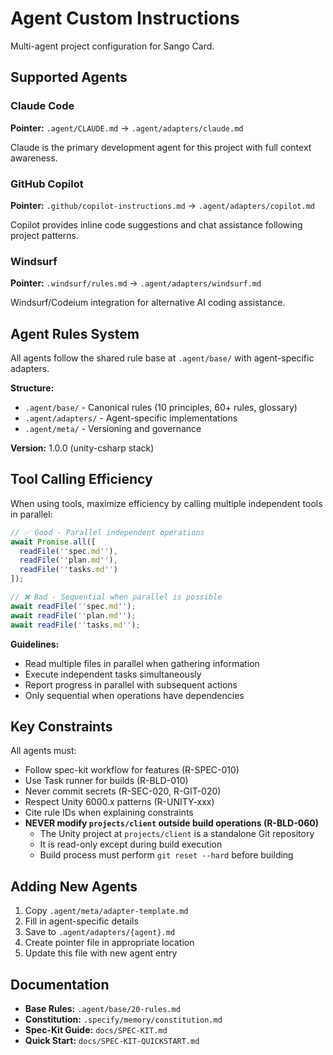 # Agent Custom Instructions

Multi-agent project configuration for Sango Card.

## Supported Agents

### Claude Code

**Pointer:** `.agent/CLAUDE.md` → `.agent/adapters/claude.md`

Claude is the primary development agent for this project with full context awareness.

### GitHub Copilot

**Pointer:** `.github/copilot-instructions.md` → `.agent/adapters/copilot.md`

Copilot provides inline code suggestions and chat assistance following project patterns.

### Windsurf

**Pointer:** `.windsurf/rules.md` → `.agent/adapters/windsurf.md`

Windsurf/Codeium integration for alternative AI coding assistance.

## Agent Rules System

All agents follow the shared rule base at `.agent/base/` with agent-specific adapters.

**Structure:**

- `.agent/base/` - Canonical rules (10 principles, 60+ rules, glossary)
- `.agent/adapters/` - Agent-specific implementations
- `.agent/meta/` - Versioning and governance

**Version:** 1.0.0 (unity-csharp stack)

## Tool Calling Efficiency

When using tools, maximize efficiency by calling multiple independent tools in parallel:

```typescript
// ✅ Good - Parallel independent operations
await Promise.all([
  readFile(''spec.md''),
  readFile(''plan.md''),
  readFile(''tasks.md'')
]);

// ❌ Bad - Sequential when parallel is possible
await readFile(''spec.md'');
await readFile(''plan.md'');
await readFile(''tasks.md'');
```

**Guidelines:**

- Read multiple files in parallel when gathering information
- Execute independent tasks simultaneously
- Report progress in parallel with subsequent actions
- Only sequential when operations have dependencies

## Key Constraints

All agents must:

- Follow spec-kit workflow for features (R-SPEC-010)
- Use Task runner for builds (R-BLD-010)
- Never commit secrets (R-SEC-020, R-GIT-020)
- Respect Unity 6000.x patterns (R-UNITY-xxx)
- Cite rule IDs when explaining constraints
- **NEVER modify `projects/client` outside build operations (R-BLD-060)**
  - The Unity project at `projects/client` is a standalone Git repository
  - It is read-only except during build execution
  - Build process must perform `git reset --hard` before building

## Adding New Agents

1. Copy `.agent/meta/adapter-template.md`
2. Fill in agent-specific details
3. Save to `.agent/adapters/{agent}.md`
4. Create pointer file in appropriate location
5. Update this file with new agent entry

## Documentation

- **Base Rules:** `.agent/base/20-rules.md`
- **Constitution:** `.specify/memory/constitution.md`
- **Spec-Kit Guide:** `docs/SPEC-KIT.md`
- **Quick Start:** `docs/SPEC-KIT-QUICKSTART.md`
